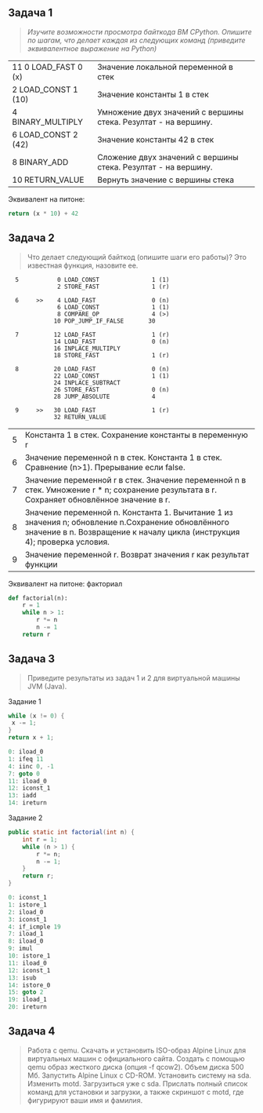 ## Задача 1
> _Изучите возможности просмотра байткода ВМ CPython._
> _Опишите по шагам, что делает каждая из следующих команд (приведите эквивалентное выражение на Python)_

<table>
  <tr><td>11 0 LOAD_FAST 0 (x)</td><td>Значение локальной переменной в стек</td></tr>
  <tr><td>2 LOAD_CONST 1 (10)</td><td>Значение константы 1 в стек</td></tr>
  <tr><td>4 BINARY_MULTIPLY</td><td>Умножение двух значений с вершины стека. Резултат - на вершину.</td></tr>
  <tr><td>6 LOAD_CONST 2 (42)</td><td>Значение константы 42 в стек</td></tr>
  <tr><td>8 BINARY_ADD</td><td>Сложение двух значений с вершины стека. Резултат - на вершину.</td></tr>
  <tr><td>10 RETURN_VALUE</td><td>Вернуть значение с вершины стека</td></tr>
</table>

Эквивалент на питоне:
```py
return (x * 10) + 42
```



## Задача 2
> Что делает следующий байткод (опишите шаги его работы)? Это известная функция, назовите ее.

```
  5           0 LOAD_CONST               1 (1)
              2 STORE_FAST               1 (r)

  6     >>    4 LOAD_FAST                0 (n)
              6 LOAD_CONST               1 (1)
              8 COMPARE_OP               4 (>)
             10 POP_JUMP_IF_FALSE       30

  7          12 LOAD_FAST                1 (r)
             14 LOAD_FAST                0 (n)
             16 INPLACE_MULTIPLY
             18 STORE_FAST               1 (r)

  8          20 LOAD_FAST                0 (n)
             22 LOAD_CONST               1 (1)
             24 INPLACE_SUBTRACT
             26 STORE_FAST               0 (n)
             28 JUMP_ABSOLUTE            4

  9     >>   30 LOAD_FAST                1 (r)
             32 RETURN_VALUE
```

<table>
  <tr><td>5</td><td>Константа 1 в стек. Сохранение константы в переменную r</td></tr>
  <tr><td>6</td><td>Значение переменной n в стек. Константа 1 в стек. Сравнение (n>1). Прерывание если false.</td></tr>
  <tr><td>7</td><td>Значение переменной r в стек. Значение переменной n в стек. Умножение r * n; сохранение результата в r. Сохраняет обновлённое значение в r.</td></tr>
  <tr><td>8</td><td>Значение переменной n. Константа 1. Вычитание 1 из значения n; обновление n.Сохранение обновлённого значение в n. Возвращение к началу цикла (инструкция 4); проверка условия.</td></tr>
  <tr><td>9</td><td>Значение переменной r. Возврат значения r как результат функции</td></tr>
</table>

Эквивалент на питоне: факториал
```py
def factorial(n):
    r = 1
    while n > 1:
        r *= n
        n -= 1
    return r
```

## Задача 3
> Приведите результаты из задач 1 и 2 для виртуальной машины JVM (Java).

Задание 1
```java
while (x != 0) {
 x -= 1;
}
return x + 1;
```

```java
0: iload_0       
1: ifeq 11        
4: iinc 0, -1      
7: goto 0         
11: iload_0         
12: iconst_1        
13: iadd           
14: ireturn         
```

Задание 2
```java
public static int factorial(int n) {
    int r = 1;
    while (n > 1) {
        r *= n;
        n -= 1;
    }
    return r;
}
```

```java
0: iconst_1     
1: istore_1      
2: iload_0        
3: iconst_1        
4: if_icmple 19   
7: iload_1        
8: iload_0       
9: imul         
10: istore_1      
11: iload_0       
12: iconst_1      
13: isub          
14: istore_0      
15: goto 2         
19: iload_1        
20: ireturn        
```

## Задача 4
> Работа с qemu. Скачать и установить ISO-образ Alpine Linux для виртуальных машин с официального сайта. Создать с помощью qemu образ жесткого диска (опция -f qcow2). Объем диска 500 Мб. Запустить Alpine Linux с CD-ROM. Установить систему на sda. Изменить motd. Загрузиться уже с sda. Прислать полный список команд для установки и загрузки, а также скриншот с motd, где фигурируют ваши имя и фамилия.
